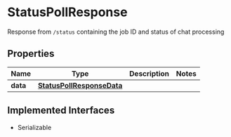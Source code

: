 

# StatusPollResponse

Response from `/status` containing the job ID and status of chat processing

## Properties

Name | Type | Description | Notes
------------ | ------------- | ------------- | -------------
**data** | [**StatusPollResponseData**](StatusPollResponseData.md) |  | 


## Implemented Interfaces

* Serializable


